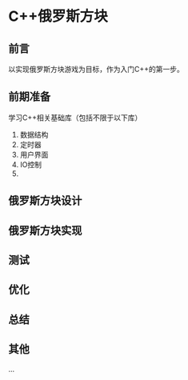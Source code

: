 # C++俄罗斯方块
## 前言
以实现俄罗斯方块游戏为目标，作为入门C++的第一步。
## 前期准备
学习C++相关基础库（包括不限于以下库）
1. 数据结构
2. 定时器
3. 用户界面
4. IO控制
5. 

## 俄罗斯方块设计
## 俄罗斯方块实现
## 测试
## 优化
## 总结
## 其他

...